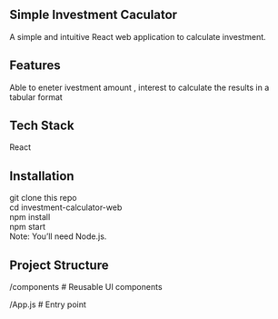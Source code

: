## Simple Investment Caculator<br/>
A simple and intuitive React web application to calculate investment.<br/>

## Features<br/>
Able to eneter ivestment amount , interest to calculate the results in a tabular format<br/>

## Tech Stack<br/>
React <br/>

## Installation<br/>
git clone this repo<br/>
cd investment-calculator-web<br/>
npm install<br/>
npm start<br/>
Note: You’ll need Node.js.<br/>

## Project Structure <br/>

/components      # Reusable UI components <br/>
 
/App.js          # Entry point  
